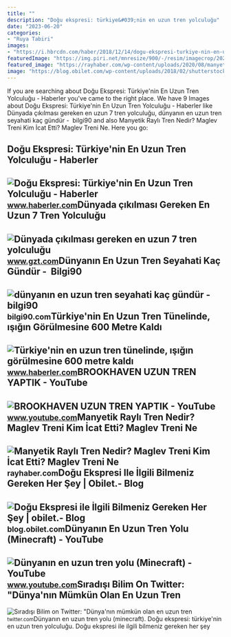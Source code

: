 ```yaml
---
title: ""
description: "Doğu ekspresi: türkiye&#039;nin en uzun tren yolculuğu"
date: "2023-06-20"
categories:
- "Ruya Tabiri"
images:
- "https://i.hbrcdn.com/haber/2018/12/14/dogu-ekspresi-turkiye-nin-en-uzun-tren-yolcul-11537174_amp.jpg"
featuredImage: "https://img.piri.net/mnresize/900/-/resim/imagecrop/2022/08/17/01/40/resized_3a86a-5fa96339transsibiryaekspresi.jpg"
featured_image: "https://rayhaber.com/wp-content/uploads/2020/08/manyetik-rayli-tren-nedir-maglev-treni-kim-icat-etti-maglev-treni-ne-kadar-hizli-gider.jpg"
image: "https://blog.obilet.com/wp-content/uploads/2018/02/shutterstock_1005604414.jpg"
---
```


If you are searching about Doğu Ekspresi: Türkiye'nin En Uzun Tren Yolculuğu - Haberler you've came to the right place. We have 9 Images about Doğu Ekspresi: Türkiye'nin En Uzun Tren Yolculuğu - Haberler like Dünyada çıkılması gereken en uzun 7 tren yolculuğu, dünyanın en uzun tren seyahati kaç gündür - ️ bilgi90 and also Manyetik Raylı Tren Nedir? Maglev Treni Kim İcat Etti? Maglev Treni Ne. Here you go:

Doğu Ekspresi: Türkiye'nin En Uzun Tren Yolculuğu - Haberler
------------------------------------------------------------

 ![Doğu Ekspresi: Türkiye'nin En Uzun Tren Yolculuğu - Haberler](https://i.hbrcdn.com/haber/2018/12/14/dogu-ekspresi-turkiye-nin-en-uzun-tren-yolcul-11537174_amp.jpg) <small>www.haberler.com</small>Dünyada çıkılması Gereken En Uzun 7 Tren Yolculuğu
--------------------------------------------------

 ![Dünyada çıkılması gereken en uzun 7 tren yolculuğu](https://img.piri.net/mnresize/900/-/resim/imagecrop/2022/08/17/01/40/resized_3a86a-5fa96339transsibiryaekspresi.jpg) <small>www.gzt.com</small>Dünyanın En Uzun Tren Seyahati Kaç Gündür - ️ Bilgi90
-----------------------------------------------------

 ![dünyanın en uzun tren seyahati kaç gündür - ️ bilgi90](https://img.piri.net/mnresize/600/-/resim/imagecrop/2021/12/15/01/43/resized_2910e-9cd51cebadobestock_295900594.jpg) <small>bilgi90.com</small>Türkiye'nin En Uzun Tren Tünelinde, ışığın Görülmesine 600 Metre Kaldı
----------------------------------------------------------------------

 ![Türkiye'nin en uzun tren tünelinde, ışığın görülmesine 600 metre kaldı](https://i.hbrcdn.com/haber/2020/01/06/turkiye-nin-en-uzun-tren-tunelinde-isigin-12788962_2305_amp.jpg) <small>www.haberler.com</small>BROOKHAVEN UZUN TREN YAPTIK - YouTube
-------------------------------------

 ![BROOKHAVEN UZUN TREN YAPTIK - YouTube](https://i.ytimg.com/vi/hVcCEoHmcuk/hqdefault.jpg?sqp=-oaymwEmCOADEOgC8quKqQMa8AEB-AHUBoAC4AOKAgwIABABGGUgZShlMA8=&rs=AOn4CLCVnvSIDV3wvUegyyUqlgdmgS7UWw) <small>www.youtube.com</small>Manyetik Raylı Tren Nedir? Maglev Treni Kim İcat Etti? Maglev Treni Ne
----------------------------------------------------------------------

 ![Manyetik Raylı Tren Nedir? Maglev Treni Kim İcat Etti? Maglev Treni Ne](https://rayhaber.com/wp-content/uploads/2020/08/manyetik-rayli-tren-nedir-maglev-treni-kim-icat-etti-maglev-treni-ne-kadar-hizli-gider.jpg) <small>rayhaber.com</small>Doğu Ekspresi Ile İlgili Bilmeniz Gereken Her Şey | Obilet.- Blog
-----------------------------------------------------------------

 ![Doğu Ekspresi ile İlgili Bilmeniz Gereken Her Şey | obilet.- Blog](https://blog.obilet.com/wp-content/uploads/2018/02/shutterstock_1005604414.jpg) <small>blog.obilet.com</small>Dünyanın En Uzun Tren Yolu (Minecraft) - YouTube
------------------------------------------------

 ![Dünyanın en uzun tren yolu (Minecraft) - YouTube](https://i.ytimg.com/vi/SFWi1bmRSU8/maxresdefault.jpg?sqp=-oaymwEmCIAKENAF8quKqQMa8AEB-AH2CIAC0AWKAgwIABABGEIgUyhlMA8=&rs=AOn4CLBU3qDDx7tUXmjR-uSpO8-Fa7va_Q) <small>www.youtube.com</small>Sıradışı Bilim On Twitter: "Dünya'nın Mümkün Olan En Uzun Tren
--------------------------------------------------------------

 ![Sıradışı Bilim on Twitter: "Dünya'nın mümkün olan en uzun tren](https://pbs.twimg.com/media/FtSyAT4XoAIU8vl.jpg) <small>twitter.com</small>Dünyanın en uzun tren yolu (minecraft). Doğu ekspresi: türkiye'nin en uzun tren yolculuğu. Doğu ekspresi ile i̇lgili bilmeniz gereken her şey

